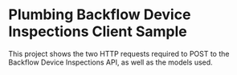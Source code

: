 # Plumbing Backflow Device Inspections Client Sample

This project shows the two HTTP requests required to POST to the Backflow Device Inspections API, as well as the models used.
